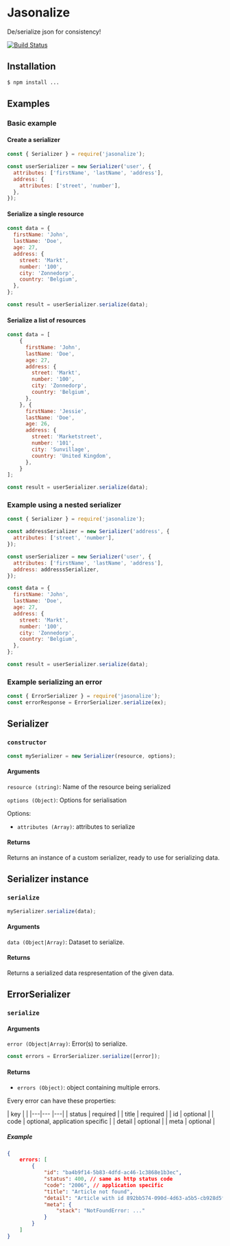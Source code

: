 # Jasonalize

De/serialize json for consistency!

[![Build Status](https://travis-ci.org/icapps/jasonalize.svg?branch=master)](https://travis-ci.org/icapps/jasonalize)

## Installation

```bash
$ npm install ...
```


## Examples

### Basic example

#### Create a serializer

```javascript
const { Serializer } = require('jasonalize');

const userSerializer = new Serializer('user', {
  attributes: ['firstName', 'lastName', 'address'],
  address: {
    attributes: ['street', 'number'],
  },
});
```

#### Serialize a single resource

```javascript
const data = {
  firstName: 'John',
  lastName: 'Doe',
  age: 27,
  address: {
    street: 'Markt',
    number: '100',
    city: 'Zonnedorp',
    country: 'Belgium',
  },
};

const result = userSerializer.serialize(data);
```

#### Serialize a list of resources

```javascript
const data = [
	{
	  firstName: 'John',
	  lastName: 'Doe',
	  age: 27,
	  address: {
	    street: 'Markt',
	    number: '100',
	    city: 'Zonnedorp',
	    country: 'Belgium',
	  },
	}, {
	  firstName: 'Jessie',
	  lastName: 'Doe',
	  age: 26,
	  address: {
	    street: 'Marketstreet',
	    number: '101',
	    city: 'Sunvillage',
	    country: 'United Kingdom',
	  },
	}
];

const result = userSerializer.serialize(data);
```



### Example using a nested serializer

```javascript
const { Serializer } = require('jasonalize');

const addressSerializer = new Serializer('address', {
  attributes: ['street', 'number'],
});

const userSerializer = new Serializer('user', {
  attributes: ['firstName', 'lastName', 'address'],
  address: addresssSerializer,
});

const data = {
  firstName: 'John',
  lastName: 'Doe',
  age: 27,
  address: {
    street: 'Markt',
    number: '100',
    city: 'Zonnedorp',
    country: 'Belgium',
  },
};

const result = userSerializer.serialize(data);
```

### Example serializing an error

```javascript
const { ErrorSerializer } = require('jasonalize');
const errorResponse = ErrorSerializer.serialize(ex);
```


## Serializer

### `constructor`

```javascript
const mySerializer = new Serializer(resource, options);
```

#### Arguments

`resource (string)`: Name of the resource being serialized

`options (Object)`: Options for serialisation

Options:

- `attributes (Array)`: attributes to serialize

#### Returns

Returns an instance of a custom serializer, ready to use for serializing data.


## Serializer instance

### `serialize`

```javascript
mySerializer.serialize(data);
```

#### Arguments

`data (Object|Array)`: Dataset to serialize.

#### Returns

Returns a serialized data respresentation of the given data.


## ErrorSerializer

### `serialize`

#### Arguments

`error (Object|Array)`: Error(s) to serialize.

```javascript
const errors = ErrorSerializer.serialize([error]);
```

#### Returns

- `errors (Object)`: object containing multiple errors. 

Every error can have these properties:


| key  |  |
|---|--- |---|
| status | required |
| title | required |
| id  | optional |
| code | optional, application specific |
| detail | optional |
| meta | optional |


##### Example

```json
{
	errors: [
		{
			"id": "ba4b9f14-5b83-4dfd-ac46-1c3868e1b3ec",
			"status": 400, // same as http status code
			"code": "2006", // application specific
			"title": "Article not found",
			"detail": "Article with id 892bb574-090d-4d63-a5b5-cb928d5f5c5f not found",
			"meta": {
				"stack": "NotFoundError: ..."
			}
		}
	]
}
```
